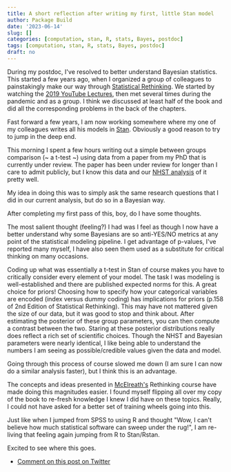 ```yaml
---
title: A short reflection after writing my first, little Stan model
author: Package Build
date: '2023-06-14'
slug: []
categories: [computation, stan, R, stats, Bayes, postdoc]
tags: [computation, stan, R, stats, Bayes, postdoc]
draft: no
---
```


During my postdoc, I've resolved to better understand Bayesian statistics.
This started a few years ago, when I organized a group of colleagues to painstakingly make our way through [Statistical Rethinking](https://xcelab.net/rm/statistical-rethinking/).
We started by watching the [2019 YouTube Lectures](https://www.youtube.com/watch?v=4WVelCswXo4&list=PLDcUM9US4XdNM4Edgs7weiyIguLSToZRI), then met several times during the pandemic and as a group.
I think we discussed at least half of the book and did all the corresponding problems in the back of the chapters.

Fast forward a few years, I am now working somewhere where my one of my colleagues writes all his models in [Stan](https://mc-stan.org/users/documentation/).
Obviously a good reason to try to jump in the deep end. 

This morning I spent a few hours writing out a simple between groups comparison (~ a t-test ~) using data from a paper from my PhD that is currently under review. 
The paper has been under review for longer than I care to admit publicly, but I know this data and our [NHST analysis](https://en.wikipedia.org/wiki/Statistical_hypothesis_testing) of it pretty well.

My idea in doing this was to simply ask the same research questions that I did in our current analysis, but do so in a Bayesian way.

After completing my first pass of this, boy, do I have some thoughts.

The most salient thought (feeling?) I had was I feel as though I now have a better understand why some Bayesians are so anti-YES/NO metrics at any point of the statistical modeling pipeline.
I get advantage of p-values, I've reported many myself, I have also seen them used as a substitute for critical thinking on many occasions. 

Coding up what was essentially a t-test in Stan of course makes you have to critically consider every element of your model.
The task I was modeling is well-established and there are published expected norms for this.
A great choice for priors!
Choosing how to specify how your categorical variables are encoded (index versus dummy coding) has implications for priors (p.158 of 2nd Edition of Statistical Rethinking).
This may have not mattered given the size of our data, but it was good to stop and think about.
After estimating the posterior of these group parameters, you can then compute a contrast between the two.
Staring at these posterior distributions really does reflect a rich set of scientific choices.
Though the NHST and Bayesian parameters were nearly identical, I like being able to understand the numbers I am seeing as possible/credible values given the data and model.

Going through this process of course slowed me down (I am sure I can now do a similar analysis faster), but I think this is an advantage.

The concepts and ideas presented in [McElreath's](https://twitter.com/rlmcelreath) Rethinking course have made doing this magnitudes easier.
I found myself flipping all over my copy of the book to re-fresh knowledge I knew I did have on these topics.
Really, I could not have asked for a better set of training wheels going into this. 

Just like when I jumped from SPSS to using R and thought "Wow, I can't believe how much statistical software can sweep under the rug!", I am re-living that feeling again jumping from R to Stan/Rstan. 

Excited to see where this goes. 

* [Comment on this post on Twitter]()
